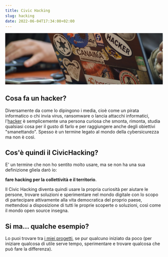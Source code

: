 ```yaml
---
title: Civic Hacking
slug: hacking
date: 2022-06-04T17:34:00+02:00
---
```


![Futuristic](hacker-g7347d68f5_1280.jpg)

## Cosa fa un hacker?
Diversamente da come lo dipingono i media, cioè come un pirata informatico o chi invia virus, ransomware o lancia attacchi informatici, l'[hacker](https://it.wikipedia.org/wiki/Hacker) è semplicemente una persona curiosa che smonta, rimonta, studia qualsiasi cosa per il gusto di farlo e per raggiungere anche degli obiettivi "smanettando". Spesso è un termine legato al mondo della cybersicurezza ma non è così.

## Cos'è quindi il CivicHacking?
E' un termine che non ho sentito molto usare, ma se non ha una sua definizione gliela darò io:

**fare hacking per la collettività e il territorio**.

Il Civic Hacking diventa quindi usare la propria curiosità per aiutare le persone, trovare soluzioni e sperimentare nel mondo digitale con lo scopo di partecipare attivamente alla vita democratica del proprio paese, mettendosi a disposizione di tutti le proprie scoperte o soluzioni, così come il mondo open source insegna.

## Si ma... qualche esempio?
Lo puoi trovare tra [i miei progetti](/progetti), se pur qualcuno iniziato da poco (per iniziare qualcosa di utile serve tempo, sperimentare e trovare qualcosa che può fare la differenza).